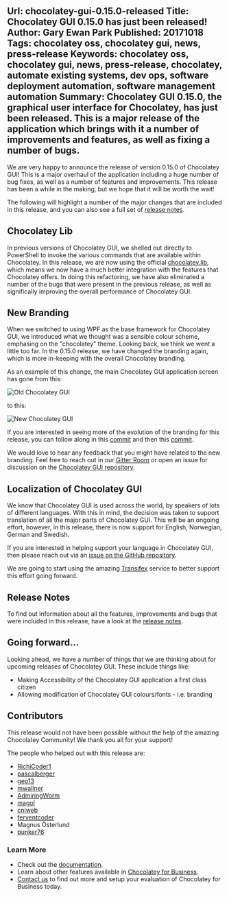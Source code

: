 Url: chocolatey-gui-0.15.0-released
Title: Chocolatey GUI 0.15.0 has just been released!
Author: Gary Ewan Park
Published: 20171018
Tags: chocolatey oss, chocolatey gui, news, press-release
Keywords: chocolatey oss, chocolatey gui, news, press-release, chocolatey, automate existing systems, dev ops, software deployment automation, software management automation
Summary: Chocolatey GUI 0.15.0, the graphical user interface for Chocolatey, has just been released.  This is a major release of the application which brings with it a number of improvements and features, as well as fixing a number of bugs.
---

We are very happy to announce the release of version 0.15.0 of Chocolatey GUI!  This is a major overhaul of the application including a huge number of bug fixes, as well as a number of features and improvements.  This release has been a while in the making, but we hope that it will be worth the wait!

The following will highlight a number of the major changes that are included in this release, and you can also see a full set of [release notes](https://github.com/chocolatey/ChocolateyGUI/releases/tag/0.15.0).

## Chocolatey Lib

In previous versions of Chocolatey GUI, we shelled out directly to PowerShell to invoke the various commands that are available within Chocolatey.  In this release, we are now using the official [chocolatey.lib](https://www.nuget.org/packages/chocolatey.lib), which means we now have a much better integration with the features that Chocolatey offers.  In doing this refactoring, we have also eliminated a number of the bugs that were present in the previous release, as well as significally improving the overall performance of Chocolatey GUI.

## New Branding

When we switched to using WPF as the base framework for Chocolatey GUI, we introduced what we thought was a sensible colour scheme, emphasing on the "chocolatey" theme.  Looking back, we think we went a little too far.  In the 0.15.0 release, we have changed the branding again, which is more in-keeping with the overall Chocolatey branding.

As an example of this change, the main Chocolatey GUI application screen has gone from this:

![Old Chocolatey GUI](https://github.com/chocolatey/ChocolateyGUI/blob/1a0a249ebcee29af10c9a09660a40dd2c34b5eb9/docs/assets/img/Screenshots/Showing_Only_Packages_With_Updates.png?raw=true)

to this:

![New Chocolatey GUI](https://github.com/chocolatey/ChocolateyGUI/blob/c7a92e35a4b7e43cc611d7f8fd854ba8bb3171e2/docs/input/assets/img/Screenshots/Application_Loaded.png?raw=true)

If you are interested in seeing more of the evolution of the branding for this release, you can follow along in this [commit](https://github.com/chocolatey/ChocolateyGUI/commit/ed894cc4e16abe5d33de1275efae49803d8d1919) and then this [commit](https://github.com/chocolatey/ChocolateyGUI/commit/c7a92e35a4b7e43cc611d7f8fd854ba8bb3171e2#diff-bcb0247f0d40fae191239e76914070a0).

We would love to hear any feedback that you might have related to the new branding.  Feel free to reach out in our [Gitter Room](https://gitter.im/chocolatey/ChocolateyGUI) or open an issue for discussion on the [Chocolatey GUI repository](https://github.com/chocolatey/ChocolateyGUI).

## Localization of Chocolatey GUI

We know that Chocolatey GUI is used across the world, by speakers of lots of different languages.  With this in mind, the decision was taken to support translation of all the major parts of Chocolatey GUI.  This will be an ongoing effort, however, in this release, there is now support for English, Norwegian, German and Swedish.

If you are interested in helping support your language in Chocolatey GUI, then please reach out via an [issue on the GitHub repository](https://github.com/chocolatey/ChocolateyGUI/issues/new).

We are going to start using the amazing [Transifex](https://www.transifex.com/) service to better support this effort going forward.

## Release Notes

To find out information about all the features, improvements and bugs that were included in this release, have a look at the [release notes](https://github.com/chocolatey/ChocolateyGUI/releases/tag/0.15.0).

## Going forward...

Looking ahead, we have a number of things that we are thinking about for upcoming releases of Chocolatey GUI.  These include things like:

* Making Accessibility of the Chocolatey GUI application a first class citizen
* Allowing modification of Chocolatey GUI colours/fonts - i.e. branding

## Contributors

This release would not have been possible without the help of the amazing Chocolatey Community!  We thank you all for your support!

The people who helped out with this release are:

- [RichiCoder1](https://github.com/RichiCoder1)
- [pascalberger](https://github.com/pascalberger)
- [gep13](https://github.com/gep13)
- [mwallner](https://github.com/mwallner)
- [AdmiringWorm](https://github.com/AdmiringWorm)
- [magol](https://github.com/magol)
- [cniweb](https://github.com/cniweb)
- [ferventcoder](https://github.com/ferventcoder)
- Magnus Österlund
- [punker76](https://github.com/punker76)

### Learn More

* Check out the [documentation](https://chocolatey.github.io/ChocolateyGUI/about).
* Learn about other features available in [Chocolatey for Business](https://chocolatey.org/compare).
* [Contact us](https://chocolatey.org/contact) to find out more and setup your evaluation of Chocolatey for Business today.